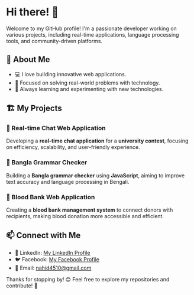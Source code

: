 # Hi there! 👋

Welcome to my GitHub profile! I'm a passionate developer working on various projects, including real-time applications, language processing tools, and community-driven platforms.

## 🚀 About Me
- 💻 I love building innovative web applications.
- 🎯 Focused on solving real-world problems with technology.
- 🌱 Always learning and experimenting with new technologies.

## 🏗️ My Projects
### 🔹 Real-time Chat Web Application
Developing a **real-time chat application** for a **university contest**, focusing on efficiency, scalability, and user-friendly experience.

### 🔹 Bangla Grammar Checker
Building a **Bangla grammar checker** using **JavaScript**, aiming to improve text accuracy and language processing in Bengali.

### 🔹 Blood Bank Web Application
Creating a **blood bank management system** to connect donors with recipients, making blood donation more accessible and efficient.

## 📫 Connect with Me
- 💼 LinkedIn: <a href="www.linkedin.com/in/md-nahid-hossain-8b6726303">My LinkedIn Profile</a>
- 🐦 Facebook: <a href="https://www.facebook.com/nahid.hossain.nh">My Facebook Profile</a>
- 📧 Email: nahid4510@gmail.com

Thanks for stopping by! 😊 Feel free to explore my repositories and contribute! 🚀



<!---
nh-nahid/nh-nahid is a ✨ special ✨ repository because its `README.md` (this file) appears on your GitHub profile.
You can click the Preview link to take a look at your changes.
--->
